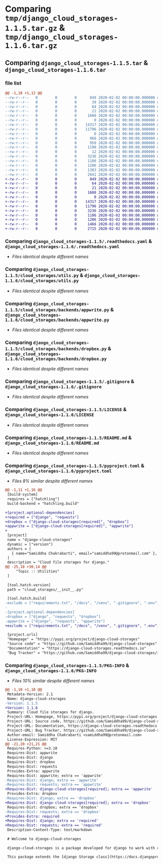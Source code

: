 # Comparing `tmp/django_cloud_storages-1.1.5.tar.gz` & `tmp/django_cloud_storages-1.1.6.tar.gz`

## Comparing `django_cloud_storages-1.1.5.tar` & `django_cloud_storages-1.1.6.tar`

### file list

```diff
@@ -1,18 +1,12 @@
--rw-r--r--   0        0        0      849 2020-02-02 00:00:00.000000 django_cloud_storages-1.1.5/.readthedocs.yaml
--rw-r--r--   0        0        0       39 2020-02-02 00:00:00.000000 django_cloud_storages-1.1.5/setup.py
--rw-r--r--   0        0        0       64 2020-02-02 00:00:00.000000 django_cloud_storages-1.1.5/.vscode/settings.json
--rw-r--r--   0        0        0       21 2020-02-02 00:00:00.000000 django_cloud_storages-1.1.5/cloud_storages/__init__.py
--rw-r--r--   0        0        0     1608 2020-02-02 00:00:00.000000 django_cloud_storages-1.1.5/cloud_storages/utils.py
--rw-r--r--   0        0        0        0 2020-02-02 00:00:00.000000 django_cloud_storages-1.1.5/cloud_storages/backends/__init__.py
--rw-r--r--   0        0        0    14317 2020-02-02 00:00:00.000000 django_cloud_storages-1.1.5/cloud_storages/backends/appwrite.py
--rw-r--r--   0        0        0    11796 2020-02-02 00:00:00.000000 django_cloud_storages-1.1.5/cloud_storages/backends/dropbox.py
--rw-r--r--   0        0        0        0 2020-02-02 00:00:00.000000 django_cloud_storages-1.1.5/tests/__init__.py
--rw-r--r--   0        0        0      968 2020-02-02 00:00:00.000000 django_cloud_storages-1.1.5/tests/settings.py
--rw-r--r--   0        0        0      959 2020-02-02 00:00:00.000000 django_cloud_storages-1.1.5/tests/test_appwrite.py
--rw-r--r--   0        0        0     1190 2020-02-02 00:00:00.000000 django_cloud_storages-1.1.5/tests/test_dropbox.py
--rw-r--r--   0        0        0       12 2020-02-02 00:00:00.000000 django_cloud_storages-1.1.5/tests/test_folder/test_file.txt
--rw-r--r--   0        0        0     3236 2020-02-02 00:00:00.000000 django_cloud_storages-1.1.5/.gitignore
--rw-r--r--   0        0        0     1106 2020-02-02 00:00:00.000000 django_cloud_storages-1.1.5/LICENSE
--rw-r--r--   0        0        0     1286 2020-02-02 00:00:00.000000 django_cloud_storages-1.1.5/README.md
--rw-r--r--   0        0        0     1383 2020-02-02 00:00:00.000000 django_cloud_storages-1.1.5/pyproject.toml
--rw-r--r--   0        0        0     2641 2020-02-02 00:00:00.000000 django_cloud_storages-1.1.5/PKG-INFO
+-rw-r--r--   0        0        0      849 2020-02-02 00:00:00.000000 django_cloud_storages-1.1.6/.readthedocs.yaml
+-rw-r--r--   0        0        0       64 2020-02-02 00:00:00.000000 django_cloud_storages-1.1.6/.vscode/settings.json
+-rw-r--r--   0        0        0       21 2020-02-02 00:00:00.000000 django_cloud_storages-1.1.6/cloud_storages/__init__.py
+-rw-r--r--   0        0        0     1608 2020-02-02 00:00:00.000000 django_cloud_storages-1.1.6/cloud_storages/utils.py
+-rw-r--r--   0        0        0        0 2020-02-02 00:00:00.000000 django_cloud_storages-1.1.6/cloud_storages/backends/__init__.py
+-rw-r--r--   0        0        0    14317 2020-02-02 00:00:00.000000 django_cloud_storages-1.1.6/cloud_storages/backends/appwrite.py
+-rw-r--r--   0        0        0    11796 2020-02-02 00:00:00.000000 django_cloud_storages-1.1.6/cloud_storages/backends/dropbox.py
+-rw-r--r--   0        0        0     3236 2020-02-02 00:00:00.000000 django_cloud_storages-1.1.6/.gitignore
+-rw-r--r--   0        0        0     1106 2020-02-02 00:00:00.000000 django_cloud_storages-1.1.6/LICENSE
+-rw-r--r--   0        0        0     1286 2020-02-02 00:00:00.000000 django_cloud_storages-1.1.6/README.md
+-rw-r--r--   0        0        0     1466 2020-02-02 00:00:00.000000 django_cloud_storages-1.1.6/pyproject.toml
+-rw-r--r--   0        0        0     2715 2020-02-02 00:00:00.000000 django_cloud_storages-1.1.6/PKG-INFO
```

### Comparing `django_cloud_storages-1.1.5/.readthedocs.yaml` & `django_cloud_storages-1.1.6/.readthedocs.yaml`

 * *Files identical despite different names*

### Comparing `django_cloud_storages-1.1.5/cloud_storages/utils.py` & `django_cloud_storages-1.1.6/cloud_storages/utils.py`

 * *Files identical despite different names*

### Comparing `django_cloud_storages-1.1.5/cloud_storages/backends/appwrite.py` & `django_cloud_storages-1.1.6/cloud_storages/backends/appwrite.py`

 * *Files identical despite different names*

### Comparing `django_cloud_storages-1.1.5/cloud_storages/backends/dropbox.py` & `django_cloud_storages-1.1.6/cloud_storages/backends/dropbox.py`

 * *Files identical despite different names*

### Comparing `django_cloud_storages-1.1.5/.gitignore` & `django_cloud_storages-1.1.6/.gitignore`

 * *Files identical despite different names*

### Comparing `django_cloud_storages-1.1.5/LICENSE` & `django_cloud_storages-1.1.6/LICENSE`

 * *Files identical despite different names*

### Comparing `django_cloud_storages-1.1.5/README.md` & `django_cloud_storages-1.1.6/README.md`

 * *Files identical despite different names*

### Comparing `django_cloud_storages-1.1.5/pyproject.toml` & `django_cloud_storages-1.1.6/pyproject.toml`

 * *Files 8% similar despite different names*

```diff
@@ -1,11 +1,16 @@
 [build-system]
 requires = ["hatchling"]
 build-backend = "hatchling.build"
 
+[project.optional-dependencies]
+required = ["django", "requests"]
+dropbox = ["django-cloud-storages[required]", "dropbox"]
+appwrite = ["django-cloud-storages[required]", "appwrite"]
+
 [project]
 name = "django-cloud-storages"
 dynamic = ["version"]
 authors = [
   { name="Samiddha Chakrabarti", email="samiddha99@protonmail.com" },
 ]
 description = "Cloud file storages for django."
@@ -25,18 +30,14 @@
     "Topic :: Utilities"
 ]
 
 [tool.hatch.version]
 path = "cloud_storages/__init__.py"
 
 [tool.hatch.build]
-exclude = ["requirements.txt", "/docs", "/venv", ".gitignore", ".env", "manage.py"]
-
-[project.optional-dependencies]
-dropbox = ["django", "requests", "dropbox"]
-appwrite = ["django", "requests", "appwrite"]
+exclude = ["requirements.txt", "/docs", "/venv", ".gitignore", ".env", "manage.py", "setup.py", "/tests"]
 
 [project.urls]
 "Homepage" = "https://pypi.org/project/django-cloud-storages"
 "Source code" = "https://github.com/Samiddha99/django-cloud-storages"
 "Documentation" = "https://django-cloud-storages.readthedocs.io"
 "Bug Tracker" = "https://github.com/Samiddha99/django-cloud-storages/issues"
```

### Comparing `django_cloud_storages-1.1.5/PKG-INFO` & `django_cloud_storages-1.1.6/PKG-INFO`

 * *Files 10% similar despite different names*

```diff
@@ -1,10 +1,10 @@
 Metadata-Version: 2.1
 Name: django-cloud-storages
-Version: 1.1.5
+Version: 1.1.6
 Summary: Cloud file storages for django.
 Project-URL: Homepage, https://pypi.org/project/django-cloud-storages
 Project-URL: Source code, https://github.com/Samiddha99/django-cloud-storages
 Project-URL: Documentation, https://django-cloud-storages.readthedocs.io
 Project-URL: Bug Tracker, https://github.com/Samiddha99/django-cloud-storages/issues
 Author-email: Samiddha Chakrabarti <samiddha99@protonmail.com>
 License-Expression: MIT
@@ -21,20 +21,21 @@
 Requires-Python: >=3.10
 Requires-Dist: appwrite
 Requires-Dist: django
 Requires-Dist: dropbox
 Requires-Dist: requests
 Provides-Extra: appwrite
 Requires-Dist: appwrite; extra == 'appwrite'
-Requires-Dist: django; extra == 'appwrite'
-Requires-Dist: requests; extra == 'appwrite'
+Requires-Dist: django-cloud-storages[required]; extra == 'appwrite'
 Provides-Extra: dropbox
-Requires-Dist: django; extra == 'dropbox'
+Requires-Dist: django-cloud-storages[required]; extra == 'dropbox'
 Requires-Dist: dropbox; extra == 'dropbox'
-Requires-Dist: requests; extra == 'dropbox'
+Provides-Extra: required
+Requires-Dist: django; extra == 'required'
+Requires-Dist: requests; extra == 'required'
 Description-Content-Type: text/markdown
 
 # Welcome to django-cloud-storages
 
 django-cloud-storages is a package developed for django to work with cloud storages to store/upload media files.
 
 This package extends the [django Storage class](https://docs.djangoproject.com/en/4.2/ref/files/storage/#django.core.files.storage.Storage) to provide file storage in cloud.
```

